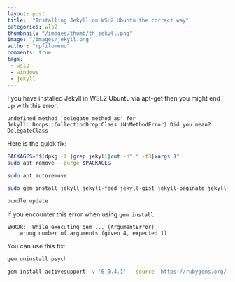 ```yaml
---
layout: post
title:  "Installing Jekyll on WSL2 Ubuntu the correct way"
categories: wls2
thumbnail: "/images/thumb/th_jekyll.png"
image: "/images/jekyll.png"
author: "rpfilomeno"
comments: true
tags:
 - wsl2
 - windows
 - jekyll
---
```



I you have installed Jekyll in WSL2 Ubuntu via apt-get then you might end up with this error:

```text
undefined method `delegate_method_as' for Jekyll::Drops::CollectionDrop:Class (NoMethodError) Did you mean? DelegateClass
```
<!--break-->

Here is the quick fix:

```bash
PACKAGES="$(dpkg -l |grep jekyll|cut -d" " -f3|xargs )"
sudo apt remove --purge $PACKAGES
```

```bash
sudo apt autoremove
```

```bash
sudo gem install jekyll jekyll-feed jekyll-gist jekyll-paginate jekyll-sass-converter jekyll-coffeescript
```

```bash
bundle update
```

If you encounter this error when using ```gem install```:

```text
ERROR:  While executing gem ... (ArgumentError)
    wrong number of arguments (given 4, expected 1)
```

You can use this fix:

```bash
gem uninstall psych
```

```bash
gem install activesupport -v '6.0.4.1' --source 'https://rubygems.org/'
```

